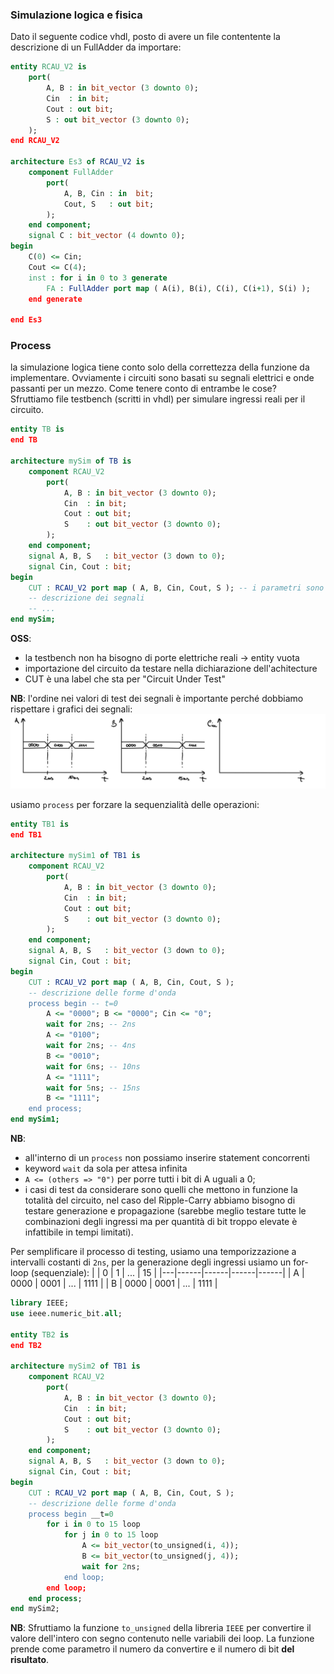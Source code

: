 ### Simulazione logica e fisica
Dato il seguente codice vhdl, posto di avere un file contentente la descrizione di un FullAdder da importare:
```vhdl
entity RCAU_V2 is 
    port(
        A, B : in bit_vector (3 downto 0);
        Cin  : in bit;
        Cout : out bit;
        S : out bit_vector (3 downto 0);
    );
end RCAU_V2

architecture Es3 of RCAU_V2 is
    component FullAdder
        port(
            A, B, Cin : in  bit;
            Cout, S   : out bit;
        );
    end component;
    signal C : bit_vector (4 downto 0);
begin
    C(0) <= Cin; 
    Cout <= C(4); 
    inst : for i in 0 to 3 generate
        FA : FullAdder port map ( A(i), B(i), C(i), C(i+1), S(i) );
    end generate
    
end Es3
```

### Process
la simulazione logica tiene conto solo della correttezza della funzione da implementare. Ovviamente i circuiti sono basati su segnali elettrici e onde passanti per un mezzo. Come tenere conto di entrambe le cose? <br>
Sfruttiamo file testbench (scritti in vhdl) per simulare ingressi reali per il circuito.

``` vhdl
entity TB is 
end TB

architecture mySim of TB is
    component RCAU_V2
        port(
            A, B : in bit_vector (3 downto 0);
            Cin  : in bit;
            Cout : out bit;
            S    : out bit_vector (3 downto 0);
        );
    end component;
    signal A, B, S   : bit_vector (3 down to 0);
    signal Cin, Cout : bit;
begin
    CUT : RCAU_V2 port map ( A, B, Cin, Cout, S ); -- i parametri sono i segnali e non i nomi delle porte
    -- descrizione dei segnali
    -- ...
end mySim;
```

<b>OSS</b>:
- la testbench non ha bisogno di porte elettriche reali -> entity vuota
- importazione del circuito da testare nella dichiarazione dell'achitecture
- CUT è una label che sta per "Circuit Under Test"


<b>NB</b>: l'ordine nei valori di test dei segnali è importante perché dobbiamo rispettare i grafici dei segnali:
![](segnali.jpg) 

usiamo `process` per forzare la sequenzialità delle operazioni:
``` vhdl
entity TB1 is 
end TB1

architecture mySim1 of TB1 is
    component RCAU_V2
        port(
            A, B : in bit_vector (3 downto 0);
            Cin  : in bit;
            Cout : out bit;
            S    : out bit_vector (3 downto 0);
        );
    end component;
    signal A, B, S   : bit_vector (3 down to 0);
    signal Cin, Cout : bit;
begin
    CUT : RCAU_V2 port map ( A, B, Cin, Cout, S ); 
    -- descrizione delle forme d'onda
    process begin -- t=0
        A <= "0000"; B <= "0000"; Cin <= "0";
        wait for 2ns; -- 2ns
        A <= "0100";
        wait for 2ns; -- 4ns
        B <= "0010";
        wait for 6ns; -- 10ns
        A <= "1111";
        wait for 5ns; -- 15ns
        B <= "1111";
    end process;
end mySim1;
```

<b>NB</b>:
- all'interno di un `process` non possiamo inserire statement concorrenti
- keyword `wait` da sola per attesa infinita
- `A <= (others => "0")` per porre tutti i bit di A uguali a 0;
- i casi di test da considerare sono quelli che mettono in funzione la totalità del circuito, nel caso del Ripple-Carry abbiamo bisogno di testare generazione e propagazione (sarebbe meglio testare tutte le combinazioni degli ingressi ma per quantità di bit troppo elevate è infattibile in tempi limitati). <br>

Per semplificare il processo di testing, usiamo una temporizzazione a intervalli costanti di `2ns`, per la generazione degli ingressi usiamo un for-loop (sequenziale):
|   | 0    | 1    | ...  | 15   |
|---|------|------|------|------|
| A | 0000 | 0001 | ...  | 1111 |
| B | 0000 | 0001 | ...  | 1111 |

``` vhdl
library IEEE;
use ieee.numeric_bit.all;

entity TB2 is 
end TB2

architecture mySim2 of TB1 is
    component RCAU_V2
        port(
            A, B : in bit_vector (3 downto 0);
            Cin  : in bit;
            Cout : out bit;
            S    : out bit_vector (3 downto 0);
        );
    end component;
    signal A, B, S   : bit_vector (3 down to 0);
    signal Cin, Cout : bit;
begin
    CUT : RCAU_V2 port map ( A, B, Cin, Cout, S ); 
    -- descrizione delle forme d'onda
    process begin __t=0
        for i in 0 to 15 loop
            for j in 0 to 15 loop
                A <= bit_vector(to_unsigned(i, 4));
                B <= bit_vector(to_unsigned(j, 4));
                wait for 2ns;
            end loop;
        end loop;
    end process;
end mySim2;
```
<b>NB</b>: Sfruttiamo la funzione `to_unsigned` della libreria `IEEE` per convertire il valore dell'intero con segno contenuto nelle variabili dei loop. La funzione prende come parametro il numero da convertire e il numero di bit <b>del risultato</b>.